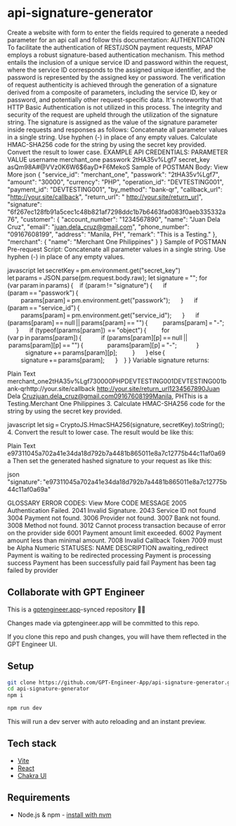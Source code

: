 # api-signature-generator

Create a website with form to enter the fields required to generate a needed parameter for an api call and follow this documentation: AUTHENTICATION
To facilitate the authentication of REST/JSON payment requests, MPAP employs a robust signature-based authentication mechanism. This method entails the inclusion of a unique service ID and password within the request, where the service ID corresponds to the assigned unique identifier, and the password is represented by the assigned key or password. The verification of request authenticity is achieved through the generation of a signature derived from a composite of parameters, including the service ID, key or password, and potentially other request-specific data. It's noteworthy that HTTP Basic Authentication is not utilized in this process. The integrity and security of the request are upheld through the utilization of the signature string.
The signature is assigned as the value of the signature parameter inside requests and responses as follows:
Concatenate all parameter values in a single string.
Use hyphen (-) in place of any empty values.
Calculate HMAC-SHA256 code for the string by using the secret key provided.
Convert the result to lower case.
EXAMPLE API CREDENTIALS:
 PARAMETER	VALUE
 username	merchant_one
 passwork	2tHA35v%Lgf7
 secret_key	asQm98A#@VVz0K6W6$6ayD*F6MekoS
Sample of POSTMAN Body:
 View More
json
{ 
    "service_id": "merchant_one", 
    "passwork": "2tHA35v%Lgf7", 
    "amount": "30000", 
    "currency": "PHP", 
    "operation_id": "DEVTESTING001", 
    "payment_id": "DEVTESTING001", 
    "by_method": "bank-qr", 
    "callback_url": "http://your.site/callback", 
    "return_url": " http://your.site/return_url", 
    "signature": "6f267ec128fb91a5cec1c48b821af7298ddc1b7b6463fad083f0aeb335332a76", 
    "customer": { 
        "account_number": "1234567890", 
        "name": "Juan Dela Cruz", 
        "email": "juan.dela_cruz@gmail.com", 
        "phone_number": "09167608199", 
        "address": "Manila, PH", 
        "remark": "This is a Testing." 
    }, 
    "merchant": { 
        "name": "Merchant One Philippines" 
    } 
}
Sample of POSTMAN Pre-request Script:
Concatenate all parameter values in a single string.
Use hyphen (-) in place of any empty values.

javascript
let secretKey = pm.environment.get("secret_key") 
let params = JSON.parse(pm.request.body.raw); 
let signature = ""; 
for (var param in params) { 
    if (param != "signature") { 
        if (param == "passwork") { 
            params[param] = pm.environment.get("passwork"); 
        } 
        if (param == "service_id") { 
            params[param] = pm.environment.get("service_id"); 
        } 
        if (params[param] == null || params[param] == "") { 
            params[param] = "-"; 
        } 
        if (typeof(params[param])  == "object") { 
            for (var p in params[param]) { 
                if (params[param][p] == null || params[param][p] == "") { 
                    params[param][p] = "-"; 
                } 
                signature += params[param][p]; 
            } 
        } else { 
            signature += params[param]; 
        } 
    } 
}
Variable signature returns:

Plain Text
merchant_one2tHA35v%Lgf730000PHPDEVTESTING001DEVTESTING001bank-qrhttp://your.site/callback http://your.site/return_url1234567890Juan Dela Cruzjuan.dela_cruz@gmail.com09167608199Manila, PHThis is a Testing.Merchant One Philippines
3. Calculate HMAC-SHA256 code for the string by using the secret key provided.

javascript
let sig = CryptoJS.HmacSHA256(signature, secretKey).toString();
4. Convert the result to lower case.
The result would be like this:

Plain Text
e97311045a702a41e34da18d792b7a4481b865011e8a7c12775b44c11af0a69a
Then set the generated hashed signature to your request as like this:

json
"signature": "e97311045a702a41e34da18d792b7a4481b865011e8a7c12775b44c11af0a69a"

GLOSSARY
ERROR CODES:
 View More
 CODE	MESSAGE
 2005	Authentication Failed.
 2041	Invalid Signature.
 2043	Service ID not found
 3004	Payment not found.
 3006	Provider not found.
 3007	Bank not found.
 3008	Method not found.
 3012	Cannot process transaction because of error on the provider side
 6001	Payment amount limit exceeded.
 6002	Payment amount less than minimal amount.
 7008	Invalid Callback Token
 7009	must be Alpha Numeric
STATUSES:
 NAME	DESCRIPTION
 awaiting_redirect	Payment is waiting to be redirected
 processing	Payment is processing
 success	Payment has been successfully paid
 fail	Payment has been tag failed by provider


## Collaborate with GPT Engineer

This is a [gptengineer.app](https://gptengineer.app)-synced repository 🌟🤖

Changes made via gptengineer.app will be committed to this repo.

If you clone this repo and push changes, you will have them reflected in the GPT Engineer UI.

## Setup

```sh
git clone https://github.com/GPT-Engineer-App/api-signature-generator.git
cd api-signature-generator
npm i
```

```sh
npm run dev
```

This will run a dev server with auto reloading and an instant preview.

## Tech stack

- [Vite](https://vitejs.dev/)
- [React](https://react.dev/)
- [Chakra UI](https://chakra-ui.com/)

## Requirements

- Node.js & npm - [install with nvm](https://github.com/nvm-sh/nvm#installing-and-updating)
